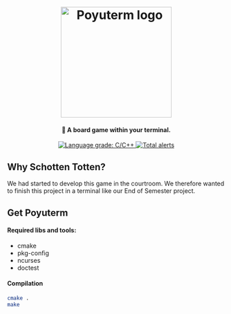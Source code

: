 <h1 align="center">
  <br>
  <img src="https://moovely.b-cdn.net/wp-content/uploads/2017/08/banner_shotten-totten-1000x556.png" alt="Poyuterm logo" width="256">
  <br>
</h1>

<h4 align="center">🎴 A board game within your terminal.</h4>

<p align="center">
    <a href="">
        <img alt="Language grade: C/C++" src=""/>
    </a>
    <a href="">
        <img alt="Total alerts" src=""/>
    </a>
</p>


## Why Schotten Totten?
We had started to develop this game in the courtroom. We therefore wanted to finish this project in a terminal like our End of Semester project.

## Get Poyuterm
#### Required libs and tools:
- cmake
- pkg-config
- ncurses
- doctest

#### Compilation
```sh
cmake .
make
```